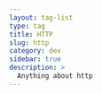 ```yaml
---
layout: tag-list
type: tag
title: HTTP
slug: http
category: dev
sidebar: true
description: >
  Anything about http
---
```

